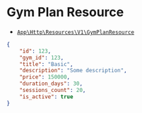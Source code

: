# Gym Plan Resource

- [`App\Http\Resources\V1\GymPlanResource`](../../../src/app/Http/Resources/V1/GymPlanResource.php)

```json
{
    "id": 123,
    "gym_id": 123,
    "title": "Basic",
    "description": "Some description",
    "price": 150000,
    "duration_days": 30,
    "sessions_count": 20,
    "is_active": true
}
```
